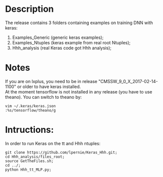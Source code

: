# Description
The release contains 3 folders containing examples on training DNN with keras:  
   1. Examples_Generic (generic keras examples);  
   2. Examples_Ntuples (keras example from real root Ntuples);  
   3. Hhh_analysis (real Keras code got Hhh analysis);  

# Notes  
If you are on lxplus, you need to be in release "CMSSW_9_0_X_2017-02-14-1100" or older to have keras installed.  
At the moment tensorflow is not installed in any release (you have to use theano). You can switch to theano by:  
```
vim ~/.keras/keras.json
:%s/tensorflow/theano/g
```

# Intructions:  
In order to run Keras on the tt and Hhh ntuples:  
```
git clone https://github.com/lpernie/Keras_Hhh.git;  
cd Hhh_analysis/files_root;  
source GetTheFiles.sh;  
cd ../;  
python Hhh_tt_MLP.py;
```
